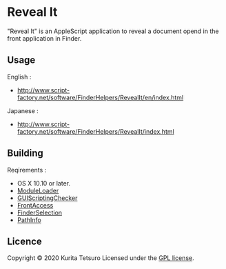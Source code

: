 Reveal It
=========
"Reveal It" is an AppleScript application to reveal a document opend in the front application in Finder. 

## Usage
English :
* http://www.script-factory.net/software/FinderHelpers/RevealIt/en/index.html

Japanese :
* http://www.script-factory.net/software/FinderHelpers/RevealIt/index.html

## Building
Reqirements :
* OS X 10.10 or later.
* [ModuleLoader]
* [GUIScriptingChecker]
* [FrontAccess]
* [FinderSelection]
* [PathInfo]

[ModuleLoader]: hhttps://github.com/tkurita/ModuleLoader4
[GUIScriptingChecker]: http://www.script-factory.net/XModules/GUIScriptingChecker/en/index.html
[FrontAccess]: http://www.script-factory.net/XModules/FrontAccess/en/index.html
[FinderSelection]: http://www.script-factory.net/XModules/FinderSelection/index.html
[PathInfo]: http://www.script-factory.net/XModules/PathInfo/en/index.html

## Licence

Copyright &copy; 2020 Kurita Tetsuro
Licensed under the [GPL license][GPL].
 
[GPL]: http://www.gnu.org/licenses/gpl.html

